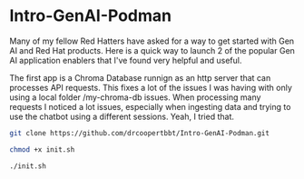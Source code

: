 # Intro-GenAI-Podman

Many of my fellow Red Hatters have asked for a way to get started with Gen AI and Red Hat products. Here is a quick way to launch 2 of the popular Gen AI application enablers that I've found very helpful and useful.

The first app is a Chroma Database runnign as an http server that can processes API requests. This fixes a lot of the issues I was having with only using a local folder /my-chroma-db issues. When processing many requests I noticed a lot issues, especially when ingesting data and trying to use the chatbot using a different sessions. Yeah, I tried that. 


```bash
git clone https://github.com/drcoopertbbt/Intro-GenAI-Podman.git
```

```bash
chmod +x init.sh
```

```bash
./init.sh
```